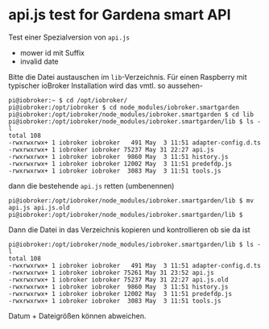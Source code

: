 # api.js test for Gardena smart API

Test einer Spezialversion von `api.js`

- mower id mit Suffix
- invalid date

Bitte die Datei austauschen im `lib`-Verzeichnis. Für einen Raspberry mit typischer ioBroker Installation
wird das vmtl. so aussehen-


```
pi@iobroker:~ $ cd /opt/iobroker/
pi@iobroker:/opt/iobroker $ cd node_modules/iobroker.smartgarden
pi@iobroker:/opt/iobroker/node_modules/iobroker.smartgarden $ cd lib
pi@iobroker:/opt/iobroker/node_modules/iobroker.smartgarden/lib $ ls -l
total 108
-rwxrwxrwx+ 1 iobroker iobroker   491 May  3 11:51 adapter-config.d.ts
-rwxrwxrwx+ 1 iobroker iobroker 75237 May 31 22:27 api.js
-rwxrwxrwx+ 1 iobroker iobroker  9860 May  3 11:51 history.js
-rwxrwxrwx+ 1 iobroker iobroker 12002 May  3 11:51 predefdp.js
-rwxrwxrwx+ 1 iobroker iobroker  3083 May  3 11:51 tools.js

```

dann die bestehende `api.js` retten (umbenennen)

```
pi@iobroker:/opt/iobroker/node_modules/iobroker.smartgarden/lib $ mv api.js api.js.old
pi@iobroker:/opt/iobroker/node_modules/iobroker.smartgarden/lib $

```

Dann die Datei in das Verzeichnis kopieren und kontrollieren ob sie da ist

```
pi@iobroker:/opt/iobroker/node_modules/iobroker.smartgarden/lib $ ls -l
total 108
-rwxrwxrwx+ 1 iobroker iobroker   491 May  3 11:51 adapter-config.d.ts
-rwxrwxrwx+ 1 iobroker iobroker 75261 May 31 23:52 api.js
-rwxrwxrwx+ 1 iobroker iobroker 75237 May 31 22:27 api.js.old
-rwxrwxrwx+ 1 iobroker iobroker  9860 May  3 11:51 history.js
-rwxrwxrwx+ 1 iobroker iobroker 12002 May  3 11:51 predefdp.js
-rwxrwxrwx+ 1 iobroker iobroker  3083 May  3 11:51 tools.js
```

Datum + Dateigrößen können abweichen.







